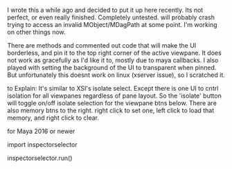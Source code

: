
I wrote this a while ago and decided to put it up here recently.  Its not perfect, or even really finished.  Completely untested. will probably crash trying to access an invalid MObject/MDagPath at some point. I'm working on other things now.

There are methods and commented out code that will make the UI borderless, and pin it to the top right corner of the active viewpane.  It does not work as gracefully as I'd like it to, mostly due to maya callbacks. I also played with setting the background of the UI to transparent when pinned. But unfortunately this doesnt work on linux (xserver issue), so I scratched it.

to Explain:
It's similar to XSI's isolate select. Except there is one UI to cntrl isolation for all viewpanes regardless of pane layout.  So the 'isolate' button will toggle on/off isolate selection for the viewpane btns below.  There are also memory btns to the right.  right click to set one, left click to load that memory, and right click to clear.


for Maya 2016 or newer



import inspectorselector

inspectorselector.run()
